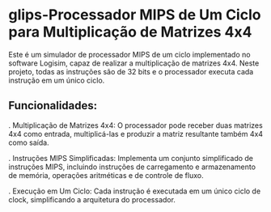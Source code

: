 # glips-Processador MIPS de Um Ciclo para Multiplicação de Matrizes 4x4

Este é um simulador de processador MIPS de um ciclo implementado no software Logisim, capaz de realizar a multiplicação de matrizes 4x4. Neste projeto, todas as instruções são de 32 bits e o processador executa cada instrução em um único ciclo.
## Funcionalidades:

   . Multiplicação de Matrizes 4x4: O processador pode receber duas matrizes 4x4 como entrada, multiplicá-las e produzir a matriz resultante também 4x4 como saída.

   . Instruções MIPS Simplificadas: Implementa um conjunto simplificado de instruções MIPS, incluindo instruções de carregamento e armazenamento de memória, operações aritméticas e de controle de fluxo.

   . Execução em Um Ciclo: Cada instrução é executada em um único ciclo de clock, simplificando a arquitetura do processador.
